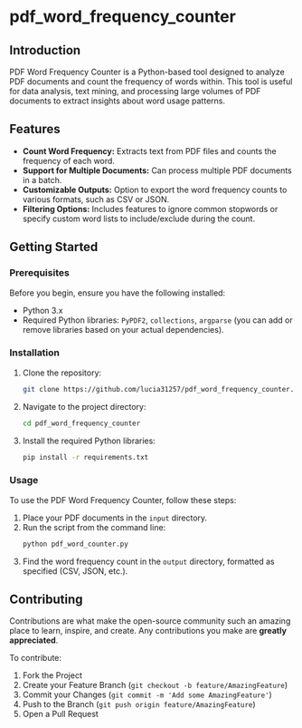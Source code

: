 # pdf_word_frequency_counter

## Introduction
PDF Word Frequency Counter is a Python-based tool designed to analyze PDF documents and count the frequency of words within. This tool is useful for data analysis, text mining, and processing large volumes of PDF documents to extract insights about word usage patterns.

## Features
- **Count Word Frequency:** Extracts text from PDF files and counts the frequency of each word.
- **Support for Multiple Documents:** Can process multiple PDF documents in a batch.
- **Customizable Outputs:** Option to export the word frequency counts to various formats, such as CSV or JSON.
- **Filtering Options:** Includes features to ignore common stopwords or specify custom word lists to include/exclude during the count.

## Getting Started

### Prerequisites
Before you begin, ensure you have the following installed:
- Python 3.x
- Required Python libraries: `PyPDF2`, `collections`, `argparse` (you can add or remove libraries based on your actual dependencies).

### Installation
1. Clone the repository:
   ```sh
   git clone https://github.com/lucia31257/pdf_word_frequency_counter.git
   ```
2. Navigate to the project directory:
   ```sh
   cd pdf_word_frequency_counter
   ```
3. Install the required Python libraries:
   ```sh
   pip install -r requirements.txt
   ```

### Usage
To use the PDF Word Frequency Counter, follow these steps:
1. Place your PDF documents in the `input` directory.
2. Run the script from the command line:
   ```sh
   python pdf_word_counter.py
   ```
3. Find the word frequency count in the `output` directory, formatted as specified (CSV, JSON, etc.).

## Contributing
Contributions are what make the open-source community such an amazing place to learn, inspire, and create. Any contributions you make are **greatly appreciated**.

To contribute:
1. Fork the Project
2. Create your Feature Branch (`git checkout -b feature/AmazingFeature`)
3. Commit your Changes (`git commit -m 'Add some AmazingFeature'`)
4. Push to the Branch (`git push origin feature/AmazingFeature`)
5. Open a Pull Request
